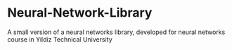 # Neural-Network-Library
A small version of a neural networks library, developed for neural networks course in Yildiz Technical University

